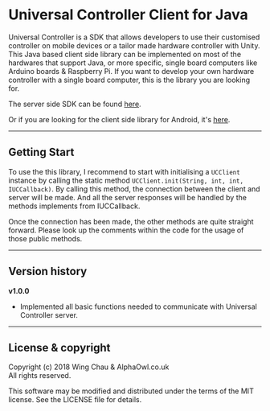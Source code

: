 # Universal Controller Client for Java

Universal Controller is a SDK that allows developers to use their customised 
controller on mobile devices or a tailor made hardware controller with Unity. 
This Java based client side library can be implemented on most of the hardwares 
that support Java, or more specific, single board computers like Arduino boards 
& Raspberry Pi. If you want to develop your own hardware controller with a 
single board computer, this is the library you are looking for.

The server side SDK can be found 
[here](https://github.com/iamWing/UniversalController_Server).

Or if you are looking for the client side library for Android, it's
[here](https://github.com/iamWing/uc-client-android).

---

## Getting Start

To use the this library, I recommend to start with initialising a `UCClient` 
instance by calling the static method 
`UCClient.init(String, int, int, IUCCallback)`. By calling this method, the 
connection between the client and server will be made. And all the server 
responses will be handled by the methods implements from IUCCallback.

Once the connection has been made, the other methods are quite straight 
forward. Please look up the comments within the code for the usage of those 
public methods.

---

## Version history

__v1.0.0__

- Implemented all basic functions needed to communicate with Universal 
Controller server.

---

## License & copyright

Copyright (c) 2018 Wing Chau & AlphaOwl.co.uk
<br />
All rights reserved.

This software may be modified and distributed under the terms
of the MIT license. See the LICENSE file for details.